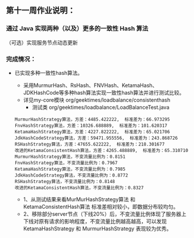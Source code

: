 ## 第十一周作业说明：
### 通过 Java 实现两种（以及）更多的一致性 Hash 算法
（可选）实现服务节点动态更新


### 完成情况：
- 已实现多种一致性hash算法。

  - 采用MurmurHash、RsHash、FNVHash、KetamaHash、JDKHashCode等多种hash算法实现一致性hash算法并进行测试比较。
  - 详见my-core模块 org/geektimes/loadbalance/consistenthash
      - 测试类 org/geektimes/loadbalance/LoadBalanceTest.java
  
  ```
  MurmurHashStrategy算法，方差：4485.422222,  标准差为：66.973295 
  FnvHashStrategy算法，方差：10326.688889,  标准差为：101.620317
  KetamaHashStrategy算法，方差：4227.822222,  标准差为：65.021706
  JdkHashCodeStrategy算法，方差：59471.955556,  标准差为：243.868726
  RSHashStrategy算法，方差：47655.622222,  标准差为：218.301677
  改进的KetamaConsistentHash算法，方差：4265.488889,  标准差为：65.310710
  MurmurHashStrategy算法，不变流量比例为：0.8151
  FnvHashStrategy算法，不变流量比例为：0.7967
  KetamaHashStrategy算法，不变流量比例为：0.7985
  JdkHashCodeStrategy算法，不变流量比例为：0.8772
  RSHashStrategy算法，不变流量比例为：0.8148
  改进的KetamaConsistentHash算法，不变流量比例为：0.8327
  ```

  - 1、从测试结果来看MurMurHashStrategy算法 和KetamaConsistentHash算法 标准差相对较小，即数据分布较均匀。
  - 2、移除部分server节点（下线20%）后，不变流量比例体现了服务器上下线对原有请求的影响程度，不变流量比例越高越高，可以发现 KetamaHashStrategy 和 MurmurHashStrategy 表现较为优秀。
